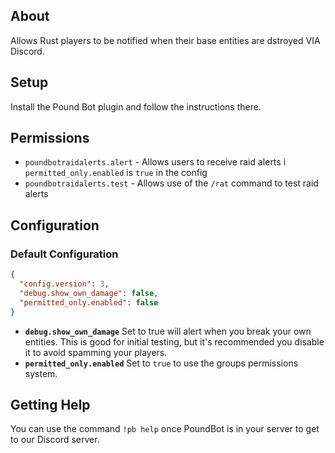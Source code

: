 ﻿## About
Allows Rust players to be notified when their base entities are dstroyed VIA Discord.

## Setup

Install the Pound Bot plugin and follow the instructions there.

## Permissions

- `poundbotraidalerts.alert` - Allows users to receive raid alerts i `permitted_only.enabled` is `true` in the config
- `poundbotraidalerts.test` - Allows use of the `/rat` command to test raid alerts

## Configuration

### Default Configuration

```JSON
{
  "config.version": 3,
  "debug.show_own_damage": false,
  "permitted_only.enabled": false
}
```

* **`debug.show_own_damage`** Set to true will alert when you break your own entities. This is good for initial testing, but it's recommended you disable it to avoid spamming your players.
* **`permitted_only.enabled`** Set to `true` to use the groups permissions system.

## Getting Help

You can use the command `!pb help` once PoundBot is in your server to get to our Discord server.